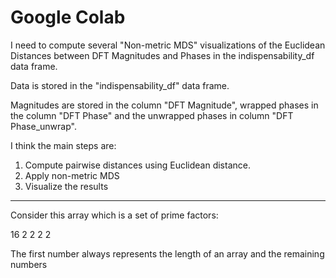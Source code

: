 # Google Colab



I need to compute several "Non-metric MDS" visualizations of the Euclidean Distances between DFT Magnitudes and Phases in the indispensability_df data frame.

Data is stored in the "indispensability_df" data frame.

Magnitudes are stored in the column "DFT Magnitude", wrapped phases in the column "DFT Phase" and the unwrapped phases in column "DFT Phase_unwrap".

I think the main steps are:

1. Compute pairwise distances using Euclidean distance.
2. Apply non-metric MDS
3. Visualize the results

------



Consider this array which is a set of prime factors:

16 2 2 2 2

The first number always represents the length of an array and the remaining numbers 